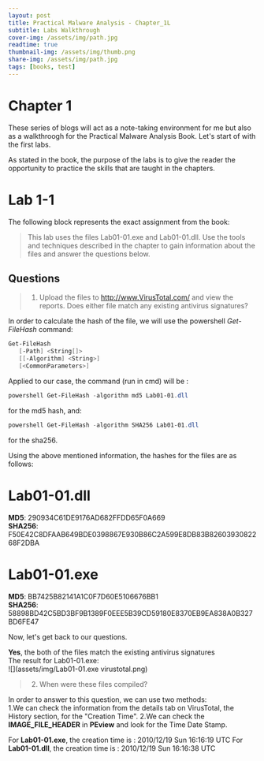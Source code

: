 ```yaml
---
layout: post
title: Practical Malware Analysis - Chapter_1L
subtitle: Labs Walkthrough
cover-img: /assets/img/path.jpg
readtime: true
thumbnail-img: /assets/img/thumb.png
share-img: /assets/img/path.jpg
tags: [books, test]
---
```


# Chapter 1

These series of blogs will act as a note-taking environment for me but also as a walkthroogh for the Practical Malware Analysis Book.
Let's start of with the first labs.

As stated in the book, the purpose of the labs is to give the reader the opportunity to practice the skills that are taught in the chapters.

# Lab 1-1
The following block represents the exact assignment from the book:
>This lab uses the files Lab01-01.exe and Lab01-01.dll. Use the tools and techniques
described in the chapter to gain information about the files and
answer the questions below.

## Questions
>   1. Upload the files to http://www.VirusTotal.com/ and view the reports. Does
either file match any existing antivirus signatures?

In order to calculate the hash of the file, we will use the powershell *Get-FileHash* command:

```powershell
Get-FileHash
   [-Path] <String[]>
   [[-Algorithm] <String>]
   [<CommonParameters>]
```

Applied to our case, the command (run in cmd) will be : 

```powershell
powershell Get-FileHash -algorithm md5 Lab01-01.dll
```
for the md5 hash, and:

```powershell
powershell Get-FileHash -algorithm SHA256 Lab01-01.dll
```
for the sha256.

Using the above mentioned information, the hashes for the files are as follows:

# **Lab01-01.dll**

**MD5**: 290934C61DE9176AD682FFDD65F0A669  
**SHA256**: F50E42C8DFAAB649BDE0398867E930B86C2A599E8DB83B8260393082268F2DBA

# **Lab01-01.exe**

**MD5**: BB7425B82141A1C0F7D60E5106676BB1  
**SHA256**: 58898BD42C5BD3BF9B1389F0EEE5B39CD59180E8370EB9EA838A0B327BD6FE47

Now, let's get back to our questions.

**Yes**, the both of the files match the existing antivirus signatures   
The result for Lab01-01.exe:   
![](assets/img/Lab01-01.exe virustotal.png)

> 2. When were these files compiled?


In order to answer to this question, we can use two methods:  
1.We can check the information from the details tab on VirusTotal, the History section, for the "Creation Time".
2.We can check the **IMAGE_FILE_HEADER** in __PEview__ and look for the Time Date Stamp.

For **Lab01-01.exe**, the creation time is : 2010/12/19 Sun 16:16:19 UTC
For **Lab01-01.dll**, the creation time is : 2010/12/19 Sun 16:16:38 UTC
